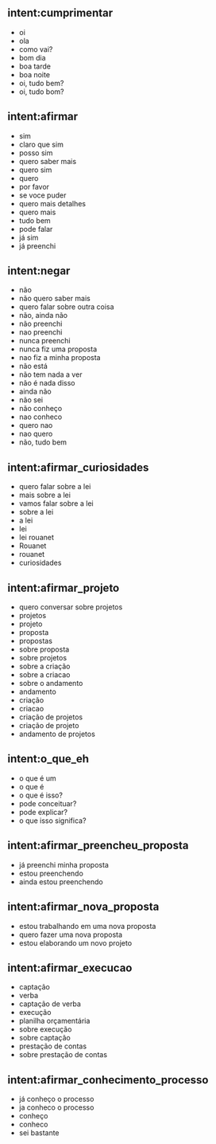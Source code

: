 ## intent:cumprimentar
- oi
- ola
- como vai?
- bom dia
- boa tarde
- boa noite
- oi, tudo bem?
- oi, tudo bom?

## intent:afirmar
- sim
- claro que sim
- posso sim
- quero saber mais
- quero sim
- quero
- por favor
- se voce puder
- quero mais detalhes
- quero mais
- tudo bem
- pode falar
- já sim
- já preenchi

## intent:negar
- não
- não quero saber mais
- quero falar sobre outra coisa
- não, ainda não
- não preenchi
- nao preenchi
- nunca preenchi
- nunca fiz uma proposta
- nao fiz a minha proposta
- não está
- não tem nada a ver
- não é nada disso
- ainda não
- não sei
- não conheço
- nao conheco
- quero nao
- nao quero
- não, tudo bem

## intent:afirmar_curiosidades
- quero falar sobre a lei
- mais sobre a lei
- vamos falar sobre a lei
- sobre a lei
- a lei
- lei
- lei rouanet
- Rouanet
- rouanet
- curiosidades

## intent:afirmar_projeto
- quero conversar sobre projetos
- projetos
- projeto
- proposta
- propostas
- sobre proposta
- sobre projetos
- sobre a criação
- sobre a criacao
- sobre o andamento
- andamento
- criação
- criacao
- criação de projetos
- criação de projeto
- andamento de projetos

## intent:o_que_eh
- o que é um
- o que é
- o que é isso?
- pode conceituar?
- pode explicar?
- o que isso significa?

<!--- Intenções Proposta e Projetos --->

## intent:afirmar_preencheu_proposta
- já preenchi minha proposta
- estou preenchendo
- ainda estou preenchendo

## intent:afirmar_nova_proposta
- estou trabalhando em uma nova proposta
- quero fazer uma nova proposta
- estou elaborando um novo projeto

<!--- Fluxo de execução --->
## intent:afirmar_execucao
- captação
- verba
- captação de verba
- execução
- planilha orçamentária
- sobre execução
- sobre captação
- prestação de contas
- sobre prestação de contas

<!--- Fluxo de execução --->

<!--- Conhecimento do Processo --->

## intent:afirmar_conhecimento_processo
- já conheço o processo
- ja conheco o processo
- conheço
- conheco
- sei bastante

<!--- Conhecimento do Processo --->

<!--- Explicação do Processo --->

<!--- Explicação do Processo --->



<!--- Intenções Proposta e Projetos --->

